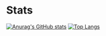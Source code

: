 # Stats
[![Anurag's GitHub stats](https://github-readme-stats.vercel.app/api?username=AlexChronicles)](https://github.com/anuraghazra/github-readme-stats)
[![Top Langs](https://github-readme-stats.vercel.app/api/top-langs/?username=anuraghazra)](https://github.com/anuraghazra/github-readme-stats)


